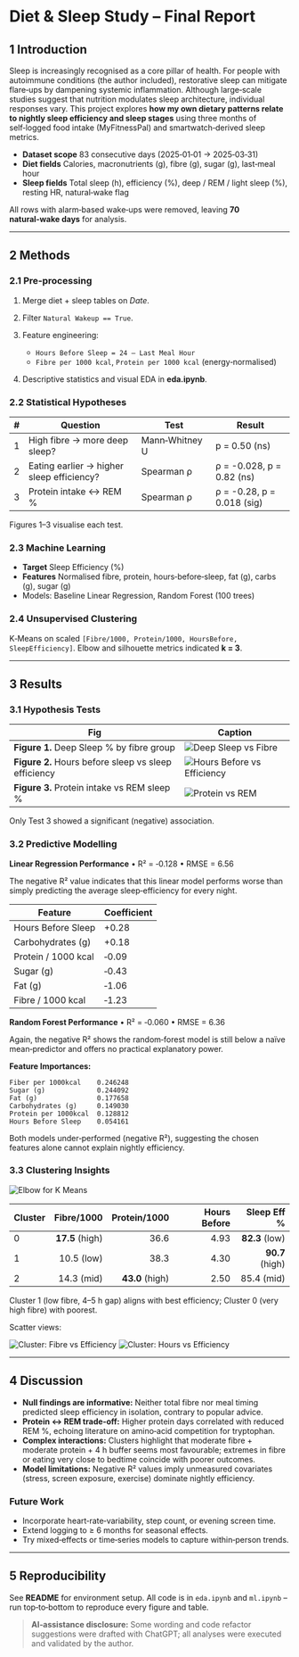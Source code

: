# Diet & Sleep Study – Final Report

## 1 Introduction

Sleep is increasingly recognised as a core pillar of health. For people with autoimmune conditions (the author included), restorative sleep can mitigate flare‑ups by dampening systemic inflammation. Although large‑scale studies suggest that nutrition modulates sleep architecture, individual responses vary. This project explores **how my own dietary patterns relate to nightly sleep efficiency and sleep stages** using three months of self‑logged food intake (MyFitnessPal) and smartwatch‑derived sleep metrics.

* **Dataset scope** 83 consecutive days (2025‑01‑01 → 2025‑03‑31)
* **Diet fields** Calories, macronutrients (g), fibre (g), sugar (g), last‑meal hour
* **Sleep fields** Total sleep (h), efficiency (%), deep / REM / light sleep (%), resting HR, natural‑wake flag

All rows with alarm‑based wake‑ups were removed, leaving **70 natural‑wake days** for analysis.

---

## 2 Methods

### 2.1 Pre‑processing

1. Merge diet + sleep tables on *Date*.
2. Filter `Natural Wakeup == True`.
3. Feature engineering:

   * `Hours Before Sleep = 24 – Last Meal Hour`
   * `Fibre per 1000 kcal`, `Protein per 1000 kcal` (energy‑normalised)
4. Descriptive statistics and visual EDA in **eda.ipynb**.

### 2.2 Statistical Hypotheses

| #  | Question                                  | Test           | Result                     |
| -- | ----------------------------------------- | -------------- | -------------------------- |
|  1 | High fibre → more deep sleep?             | Mann‑Whitney U | p = 0.50 (ns)              |
|  2 | Eating earlier → higher sleep efficiency? | Spearman ρ     | ρ = -0.028, p = 0.82 (ns)  |
|  3 | Protein intake ↔ REM %                    | Spearman ρ     | ρ = -0.28, p = 0.018 (sig) |

Figures 1–3 visualise each test.

### 2.3 Machine Learning

* **Target** Sleep Efficiency (%)
* **Features** Normalised fibre, protein, hours‑before‑sleep, fat (g), carbs (g), sugar (g)
* Models: Baseline Linear Regression, Random Forest (100 trees)

### 2.4 Unsupervised Clustering

K‑Means on scaled `[Fibre/1000, Protein/1000, HoursBefore, SleepEfficiency]`.  Elbow and silhouette metrics indicated **k = 3**.

---

## 3 Results

### 3.1 Hypothesis Tests

| Fig                                                  | Caption                                                               |
| ---------------------------------------------------- | --------------------------------------------------------------------- |
| **Figure 1.** Deep Sleep % by fibre group            | ![Deep Sleep vs Fibre](figures/deep_sleep_vs_fiber.png)               |
| **Figure 2.** Hours before sleep vs sleep efficiency | ![Hours Before vs Efficiency](figures/hours_before_vs_efficiency.png) |
| **Figure 3.** Protein intake vs REM sleep %          | ![Protein vs REM](figures/protein_vs_rem.png)                         |

Only Test 3 showed a significant (negative) association.

### 3.2 Predictive Modelling

**Linear Regression Performance**
• R² = ‑0.128 • RMSE = 6.56

The negative R² value indicates that this linear model performs worse than simply predicting the average sleep‑efficiency for every night.

| Feature              | Coefficient |
| -------------------- | ----------- |
| Hours Before Sleep   | +0.28       |
| Carbohydrates (g)    | +0.18       |
| Protein / 1000 kcal   | ‑0.09       |
| Sugar (g)            | ‑0.43       |
| Fat (g)              | ‑1.06       |
| Fibre / 1000 kcal     | ‑1.23       |

**Random Forest Performance**
• R² = ‑0.060 • RMSE = 6.36

Again, the negative R² shows the random‑forest model is still below a naïve mean‑predictor and offers no practical explanatory power.

**Feature Importances:**
```
Fiber per 1000kcal    0.246248
Sugar (g)             0.244092
Fat (g)               0.177658
Carbohydrates (g)     0.149030
Protein per 1000kcal  0.128812
Hours Before Sleep    0.054161
```

Both models under‑performed (negative R²), suggesting the chosen features alone cannot explain nightly efficiency.

### 3.3 Clustering Insights

![Elbow for K Means](figures/elbow_kmeans.png)

| Cluster |      Fibre/1000 |    Protein/1000 | Hours Before |     Sleep Eff % |
| ------- | --------------: | --------------: | -----------: | --------------: |
|  0      | **17.5** (high) |           36.6 |        4.93 |  **82.3** (low) |
|  1      |      10.5 (low) |           38.3 |        4.30 | **90.7** (high) |
|  2      |      14.3 (mid) | **43.0** (high) |        2.50 |      85.4 (mid) |

Cluster 1 (low fibre, 4–5 h gap) aligns with best efficiency; Cluster 0 (very high fibre) with poorest.

Scatter views:

![Cluster: Fibre vs Efficiency](figures/cluster_fiber_sleep.png)
![Cluster: Hours vs Efficiency](figures/cluster_hours_sleep.png)

---

## 4 Discussion

* **Null findings are informative:** Neither total fibre nor meal timing predicted sleep efficiency in isolation, contrary to popular advice.
* **Protein ↔ REM trade‑off:** Higher protein days correlated with reduced REM %, echoing literature on amino‑acid competition for tryptophan.
* **Complex interactions:** Clusters highlight that moderate fibre + moderate protein + 4 h buffer seems most favourable; extremes in fibre or eating very close to bedtime coincide with poorer outcomes.
* **Model limitations:** Negative R² values imply unmeasured covariates (stress, screen exposure, exercise) dominate nightly efficiency.

### Future Work

* Incorporate heart‑rate‑variability, step count, or evening screen time.
* Extend logging to ≥ 6 months for seasonal effects.
* Try mixed‑effects or time‑series models to capture within‑person trends.

---

## 5 Reproducibility

See **README** for environment setup.  All code is in `eda.ipynb` and `ml.ipynb` – run top‑to‑bottom to reproduce every figure and table.

> **AI‑assistance disclosure:** Some wording and code refactor suggestions were drafted with ChatGPT; all analyses were executed and validated by the author.
